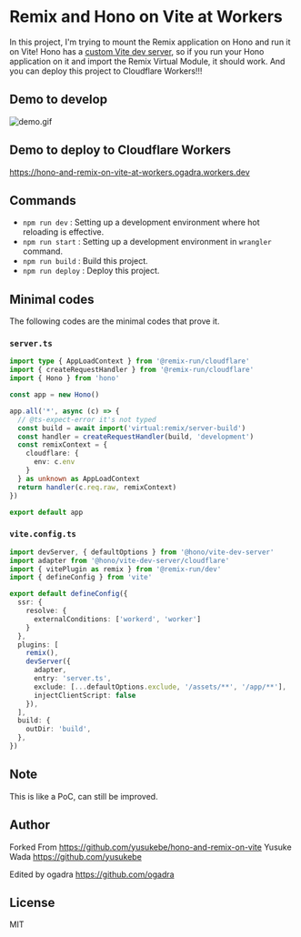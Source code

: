 # Remix and Hono on Vite at Workers

In this project, I'm trying to mount the Remix application on Hono and run it on Vite!
Hono has a [custom Vite dev server](https://github.com/honojs/vite-plugins/tree/main/packages/dev-server), so if you run your Hono application on it and import the Remix Virtual Module, it should work.
And you can deploy this project to Cloudflare Workers!!!

## Demo to develop

![demo.gif](./demo.gif)

## Demo to deploy to Cloudflare Workers

https://hono-and-remix-on-vite-at-workers.ogadra.workers.dev

## Commands

- `npm run dev` : Setting up a development environment where hot reloading is effective.
- `npm run start` : Setting up a development environment in `wrangler` command.
- `npm run build` : Build this project.
- `npm run deploy` : Deploy this project.

## Minimal codes

The following codes are the minimal codes that prove it.

### `server.ts`

```ts
import type { AppLoadContext } from '@remix-run/cloudflare'
import { createRequestHandler } from '@remix-run/cloudflare'
import { Hono } from 'hono'

const app = new Hono()

app.all('*', async (c) => {
  // @ts-expect-error it's not typed
  const build = await import('virtual:remix/server-build')
  const handler = createRequestHandler(build, 'development')
  const remixContext = {
    cloudflare: {
      env: c.env
    }
  } as unknown as AppLoadContext
  return handler(c.req.raw, remixContext)
})

export default app
```

### `vite.config.ts`

```ts
import devServer, { defaultOptions } from '@hono/vite-dev-server'
import adapter from '@hono/vite-dev-server/cloudflare'
import { vitePlugin as remix } from '@remix-run/dev'
import { defineConfig } from 'vite'

export default defineConfig({
  ssr: {
    resolve: {
      externalConditions: ['workerd', 'worker']
    }
  },
  plugins: [
    remix(),
    devServer({
      adapter,
      entry: 'server.ts',
      exclude: [...defaultOptions.exclude, '/assets/**', '/app/**'],
      injectClientScript: false
    }),
  ],
  build: {
    outDir: 'build',
  },
})
```

## Note

This is like a PoC, can still be improved.

## Author

Forked From https://github.com/yusukebe/hono-and-remix-on-vite
Yusuke Wada <https://github.com/yusukebe>

Edited by
ogadra <https://github.com/ogadra>

## License

MIT
